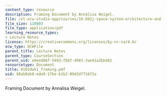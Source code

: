 ```yaml
---
content_type: resource
description: Framing Document by Annalisa Weigel.
file: /ol-ocw-studio-app/courses/16-892j-space-system-architecture-and-design-fall-2004/98ab8ab8ede917beb1b209d3df716f2a_01010wk1_framing.pdf
file_size: 118803
file_type: application/pdf
learning_resource_types:
- Lecture Notes
license: https://creativecommons.org/licenses/by-nc-sa/4.0/
ocw_type: OCWFile
parent_title: Lecture Notes
parent_type: CourseSection
parent_uid: e0eed86f-5693-f887-d901-3ae41a2bb482
resourcetype: Document
title: 01010wk1_framing.pdf
uid: 98ab8ab8-ede9-17be-b1b2-09d3df716f2a
---
```

Framing Document by Annalisa Weigel.